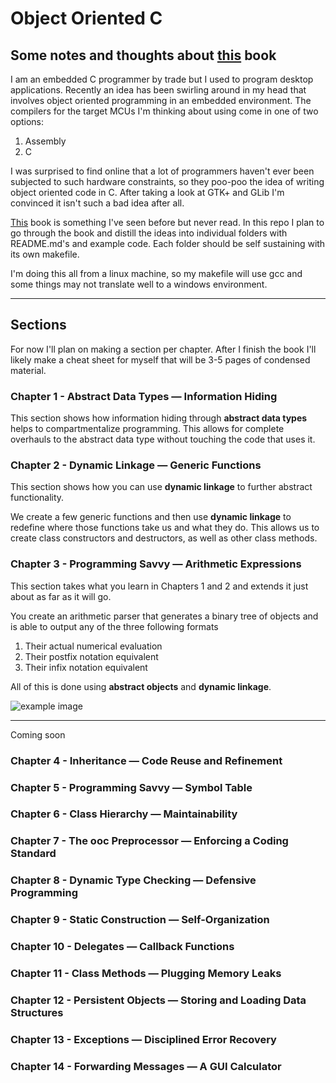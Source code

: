 # Object Oriented C
## Some notes and thoughts about [this](https://www.cs.rit.edu/~ats/books/ooc.pdf) book

I am an embedded C programmer by trade but I used to program desktop applications. Recently an idea has been swirling around in my head that involves object oriented programming in an embedded environment. The compilers for the target MCUs I'm thinking about using come in one of two options:
1. Assembly
2. C

I was surprised to find online that a lot of programmers haven't ever been subjected to such hardware constraints, so they poo-poo the idea of writing object oriented code in C. After taking a look at GTK+ and GLib I'm convinced it isn't such a bad idea after all.

[This](https://www.cs.rit.edu/~ats/books/ooc.pdf) book is something I've seen before but never read. In this repo I plan to go through the book and distill the ideas into individual folders with README.md's and example code. Each folder should be self sustaining with its own makefile.

I'm doing this all from a linux machine, so my makefile will use gcc and some things may not translate well to a windows environment.

---

## Sections
For now I'll plan on making a section per chapter. After I finish the book I'll likely make a cheat sheet for myself that will be 3-5 pages of condensed material.
### Chapter 1 - Abstract Data Types — Information Hiding
This section shows how information hiding through **abstract data types** helps to compartmentalize programming. This allows for complete overhauls to the abstract data type without touching the code that uses it.

### Chapter 2 - Dynamic Linkage — Generic Functions
This section shows how you can use **dynamic linkage** to further abstract functionality.

We create a few generic functions and then use **dynamic linkage** to redefine where those functions take us and what they do. This allows us to create class constructors and destructors, as well as other class methods.

### Chapter 3 - Programming Savvy — Arithmetic Expressions
This section takes what you learn in Chapters 1 and 2 and extends it just about as far as it will go. 

You create an arithmetic parser that generates a binary tree of objects and is able to output any of the three following formats
1. Their actual numerical evaluation
2. Their postfix notation equivalent
3. Their infix notation equivalent

All of this is done using **abstract objects** and **dynamic linkage**.

![example image](http://i.imgur.com/4RoGZ0c.png)

---

Coming soon

### Chapter 4 - Inheritance — Code Reuse and Refinement
### Chapter 5 - Programming Savvy — Symbol Table
### Chapter 6 - Class Hierarchy — Maintainability
### Chapter 7 - The ooc Preprocessor — Enforcing a Coding Standard
### Chapter 8 - Dynamic Type Checking — Defensive Programming
### Chapter 9 - Static Construction — Self-Organization
### Chapter 10 - Delegates — Callback Functions
### Chapter 11 - Class Methods — Plugging Memory Leaks
### Chapter 12 - Persistent Objects — Storing and Loading Data Structures
### Chapter 13 - Exceptions — Disciplined Error Recovery
### Chapter 14 - Forwarding Messages — A GUI Calculator
